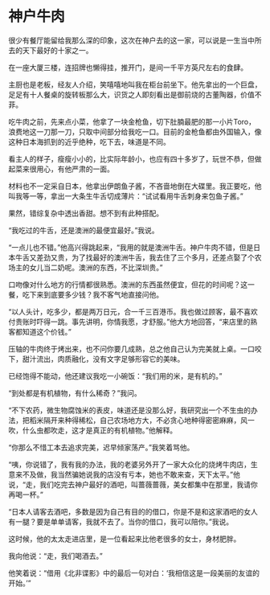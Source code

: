 # 神户牛肉

很少有餐厅能留给我那么深的印象，这次在神户去的这一家，可以说是一生当中所去的天下最好的十家之一。 

在一座大厦三楼，连招牌也懒得挂，推开门，是间一千平方英尺左右的食肆。 

主厨也是老板，经友人介绍，笑嘻嘻地叫我在柜台前坐下。他先拿出的一个巨盘，足足有十人餐桌的旋转板那么大，识货之人即刻看出是御前烧的古董陶器，价值不菲。 

吃牛肉之前，先来点小菜，他拿了一块金枪鱼，切下肚腩最肥的那一小片Toro，浪费地这一刀那一刀，只取中间部分给我吃一口。目前的金枪鱼都由外国输入，像这种日本海抓到的近乎绝种，吃下去，味道是不同。 

看主人的样子，瘦瘦小小的，比实际年龄小，也应有四十多岁了，玩世不恭，但做起菜来很用心，有他严肃的一面。 

材料也不一定采自日本，他拿出伊朗鱼子酱，不吝啬地倒在大碟里。我正要吃，他叫我等一等，拿出一大条生牛舌切成薄片：“试试看用牛舌刺身来包鱼子酱。” 

果然，错综复杂中透出香甜。想不到有此种搭配。 

“我吃过的牛舌，还是澳洲的最便宜最好。”我说。 

“一点儿也不错。”他高兴得跳起来，“我用的就是澳洲牛舌。神户牛肉不错，但是日本牛舌又差劲又贵，为了找最好的澳洲牛舌，我去住了三个多月，还差点娶了个农场主的女儿当二奶呢。澳洲的东西，不比深圳贵。” 

口吻像对什么地方的行情都很熟悉。澳洲的东西虽然便宜，但花的时间呢？这一餐，吃下来到底要多少钱？我不客气地直接问他。 

“以人头计，吃多少，都是两万日元，合一千三百港币。我也做过顾客，最不喜欢付贵账时吓得一跳。事先讲明，你情我愿，才舒服。”他大方地回答，“来店里的熟客都知道这个价钱。” 

压轴的牛肉终于烤出来，也不问你要几成熟，总之他自己认为完美就上桌。一口咬下，甜汁流出，肉质融化，没有文字足够形容它的美味。 

已经饱得不能动，他还建议我吃一小碗饭：“我们用的米，是有机的。” 

“到处都是有机植物，有什么稀奇？”我问。 

“不下农药，微生物腐蚀米的表皮，味道还是没那么好，我研究出一个不生虫的办法，把稻米隔开来种得稀松，自己农场地方大，不必贪心地种得密密麻麻，风一吹，什么虫都吹走，这才是真正的有机植物。”他解释。 

“你那么不惜工本去追求完美，迟早倾家荡产。”我笑着骂他。 

“咦，你说错了，我有我的办法，我的老婆另外开了一家大众化的烧烤牛肉店，生意来不及做，我当然骗她说我的店没有亏本，她也不敢来查，天下太平。”他说，“走，我们吃完去神户最好的酒吧，叫蔷薇蔷薇，美女都集中在那里，我请你再喝一杯。” 

“日本人请客去酒吧，多数是因为自己有目的的借口，你是不是和这家酒吧的女人有一腿？要是单单请客，我就不去了。当你的借口，我可以陪你。”我说。 

这时候，他的太太走进店里，是一位看起来比他老很多的女士，身材肥胖。 

我向他说：“走，我们喝酒去。” 

他笑着说：“借用《北非谍影》中的最后一句对白：‘我相信这是一段美丽的友谊的开始。’”
